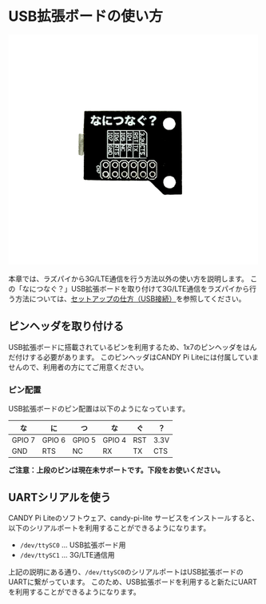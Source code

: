 <!-- toc -->

# USB拡張ボードの使い方

![CANDY Pi Lite USB Extension Board](/assets/usb-extension-board.png)

本章では、ラズパイから3G/LTE通信を行う方法以外の使い方を説明します。
この「なにつなぐ？」USB拡張ボードを取り付けて3G/LTE通信をラズパイから行う方法については、[セットアップの仕方（USB接続）](/setup/usb.html)を参照してください。

## ピンヘッダを取り付ける

USB拡張ボードに搭載されているピンを利用するため、1x7のピンヘッダをはんだ付けする必要があります。
このピンヘッダはCANDY Pi Liteには付属していませんので、利用者の方にてご用意ください。

### ピン配置

USB拡張ボードのピン配置は以下のようになっています。

|   な   |   に   |    つ   |    な   | ぐ  |  ？  |
| ------ | ------ | ------ | ------ | --- | ---- |
| GPIO 7 | GPIO 6 | GPIO 5 | GPIO 4 | RST | 3.3V |
|   GND  |   RTS  |   NC   |   RX   | TX  | CTS  |

**ご注意：上段のピンは現在未サポートです。下段をお使いください。**

## UARTシリアルを使う

CANDY Pi Liteのソフトウェア、candy-pi-lite サービスをインストールすると、以下のシリアルポートを利用することができるようになります。

* `/dev/ttySC0` ... USB拡張ボード用
* `/dev/ttySC1` ... 3G/LTE通信用

上記の説明にある通り、`/dev/ttySC0`のシリアルポートはUSB拡張ボードのUARTに繋がっています。
このため、USB拡張ボードを利用すると新たにUARTを利用することができるようになります。
